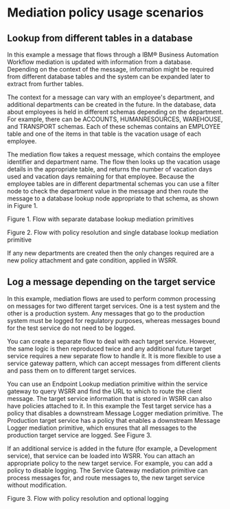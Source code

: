 <!-- image -->

# Mediation policy usage scenarios

## Lookup from different tables in a database

In this example a message that flows through a IBM® Business Automation Workflow mediation is updated with information from a database. Depending on
the context of the message, information might be required from different database tables and the
system can be expanded later to extract from further tables.

The context for a message can vary with an employee's department, and additional departments can
be created in the future. In the database, data about employees is held in different schemas
depending on the department. For example, there can be ACCOUNTS,
HUMANRESOURCES, WAREHOUSE, and
TRANSPORT schemas. Each of these schemas contains an
EMPLOYEE table and one of the items in that table is the vacation usage of
each employee.

The mediation flow takes a request message, which contains the employee identifier and department
name. The flow then looks up the vacation usage details in the appropriate table, and returns the
number of vacation days used and vacation days remaining for that employee. Because the employee
tables are in different departmental schemas you can use a filter node to check the department value
in the message and then route the message to a database lookup node appropriate to that schema, as
shown in Figure 1.

Figure 1. Flow with separate database lookup mediation primitives

<!-- image -->

Figure 2. Flow with policy resolution and single database lookup mediation primitive

<!-- image -->

If any new departments are created then the only changes required are a new policy attachment and
gate condition, applied in WSRR.

## Log a message depending on the target service

In this example, mediation flows are used to perform common processing on messages for two
different target services. One is a test system and the other is a production system. Any messages
that go to the production system must be logged for regulatory purposes, whereas messages bound for
the test service do not need to be logged.

You can create a separate flow to deal with each target service. However, the same logic is then
reproduced twice and any additional future target service requires a new separate flow to handle it.
It is more flexible to use a service gateway pattern, which can accept messages from different
clients and pass them on to different target services.

You can use an Endpoint Lookup mediation primitive within the service gateway to query WSRR and
find the URL to which to route the client message. The target service information that is stored in
WSRR can also have policies attached to it. In this example the Test target
service has a policy that disables a downstream Message Logger mediation primitive. The
Production target service has a policy that enables a downstream Message
Logger mediation primitive, which ensures that all messages to the production target service are
logged. See Figure 3.

If an additional service is added in the future (for example, a
Development service), that service can be loaded into WSRR. You can attach an
appropriate policy to the new target service. For example, you can add a policy to disable logging.
The Service Gateway mediation primitive can process messages for, and route messages to, the new
target service without modification.

Figure 3. Flow with policy resolution and optional logging

<!-- image -->